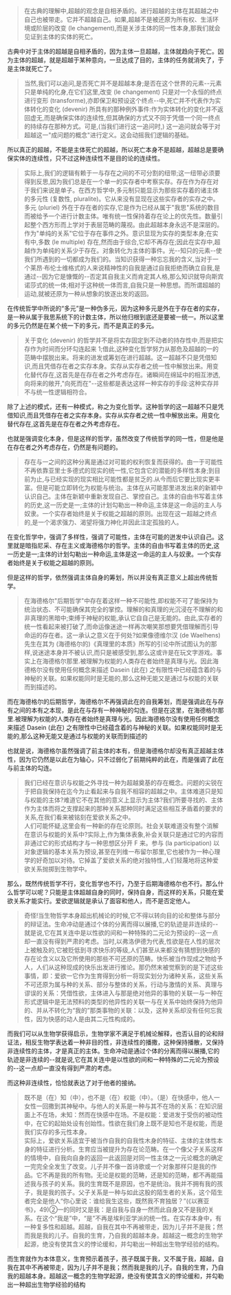<blockquote data-pid="hjwr1GYy">在古典的理解中,超越的观念是自相矛盾的。进行超越的主体在其超越之中自己也被带走。它并不超越自己。如果,超越不是被还原为所有权、生活环境或阶层的改变 (le changement),而是关涉主体的同一性本身,那我们就会见证到主体的实体的死亡。</blockquote><p data-pid="vmgfpt39">古典中对于主体的超越是自相矛盾的，因为主体一旦超越，主体就趋向于死亡。因为主体的超越，就是超越于某种意向，一旦达成了目的，主体的任务就消失了，于是主体就死亡了。</p><blockquote data-pid="uAi1_89M">当然,我们可以追问,是否死亡并不是超越本身;是否在这个世界的元素--元素只是单纯的化身,在它们这里,改变 (le changement) 只是对一个永恒的终点进行变形 (transforme),亦即保卫和预设这个终点--中,死亡并不代表作为实体转化的变化 (devenir) 所具有的那种例外事件:作为实体转化的变化并不返回虚无,而是确保实体的连续性,但其确保的方式又不同于凭借一个同一终点的持续存在那种方式。可是,(当我们进行这一追问时,) 这一追问就会等于对超越这一"成问题的概念"进行定义。这会动摇我们逻辑的基础。</blockquote><p data-pid="pOa23wd-">所以真正的超越，不能是主体死亡的超越，所以死亡本身不是超越，超越总是要确保实体的连续性，只不过这种连续性不是目的论的连续性。</p><blockquote data-pid="GY7_N__s">实际上,我们的逻辑有赖于一与存在之间的不可分割的纽带;这一纽带必须要得到反思,因为我们总是在一个单一的实存者中考察实存。存在作为存在对于我们来说是单子。在西方哲学中,多元制只能显示为那些实存着的诸主体的多元性 (复数性, pluralite)。它从来没有显现在这些实存者的实存之中。多元 (pluriel) 外在于存在者的实存,它是作为已经从属于"我思"系统的数目而被给予一个进行计数主体。唯有统一性保持着存在论上的优先性。数量引起整个西方形而上学对于表层范畴的蔑视。由此超越本身永远不是深层的。作为"单纯的关系"它位于存在事件之外。意识显现为实存的类型本身;在实有中,多数 (le multiple) 存在,然而由于综合,它却不再存在;因此在实存中,超越作为单纯的关系少于存在。对象转化为主体的事件。光--知只的元素--使我们所遇到的一切都成为我们的。当知识获得一种忘忘我的含义,当对于一个莱昂·布伦士维格式的人来说精神性的自我是通过自我拒绝而确立自我,是通过--因为它是慷慨的--否定其自我主义而肯定其人格,那么知识就导向斯宾诺莎式的统一体;相对于这种统一体而言,自我只是一种思想。而所谓超越的运动,就被还原为一种从想象的放逐出发的返回。</blockquote><p data-pid="mzj5Li0q">在传统哲学中所说的“多元”是一种伪多元，因为这种多元是外在于存在者的实存，是一种从属于我思系统下的计数主体，所以他归根到底还是要被一统一。所以这里的多元仍然是在某个统一下的多元，而不是真正的多元。</p><blockquote data-pid="qKuk7ar4">关于变化 (devenir) 的哲学并不是将实存固定到不动者的持存性中,而是把实存作为时间而分环勾连起来 1;借此,这种变化哲学努力从那危及超越的一的范畴中摆脱出来。将来的进发或筹划在进行超越。这一超越不只是凭借知识,而且凭借存在者之实存本身。实存从实存者之统一性中解放出来。用变化替代存在,这首先是在存在者之外考虑存在。诸瞬间在绵延中的相互渗透,向将来的敞开,"向死而在"--这些都是表达这样一种实存的手段:这种实存并不与统一性逻辑相符合。</blockquote><p data-pid="ei8mf87c">除了上述的模式，还有一种模式，称之为变化哲学。这种哲学的这一超越不只是凭借知识,而且凭借存在者之实存本身。实存从实存者之统一性中解放出来。用变化替代存在,这首先是在存在者之外考虑存在。</p><p data-pid="tOm4-9wa">也就是强调变化本身，但是这样的哲学，虽然改变了传统哲学的同一性，但是他是在存在者之外考虑存在，仍然是有问题的。</p><blockquote data-pid="rfZJWG8v">存在与一之间的这种分离是通过对可能的权利恢复而获得的。由一于可能性不再依靠亚里士多德式的现实的统一性,它包含它的潜能的多样性本身;到目前为止,与已经实现的现实相比可能性都是贫乏的.从今而后它要比现实更丰富。但是可能立即转化为权能与统治。主体在从可能那里进发出来的新颖中认识自己。主体在新颖中重新发现自己、掌控自己。主体的自由书写着主体的历史,这一历史是一;主体的计划勾勒出一种命运,主体是这一命运的主人与奴隶。一个实存者始终是关于权能之超越的原则。出现在这一超越之终点的,是一个渴求强力、渴望将强力神化并因此注定孤独的人。</blockquote><p data-pid="Av1OIkMJ">在变化哲学中，强调了多样性，强调了可能性，主体在可能的迸发中认识自己。这里就是暗指尼采、存在主义或海德格尔的哲学。主体的自由书写着主体的历史,这一历史是一;主体的计划勾勒出一种命运,主体是这一命运的主人与奴隶。一个实存者始终是关于权能之超越的原则。</p><p data-pid="5cKTL3-t">但是这样的哲学，依然强调主体自身的筹划，所以并没有真正意义上超出传统哲学。</p><blockquote data-pid="OB_NLRPQ">在海德格尔"后期哲学"中存在着这样一种不可能性,即权能不可了能保持为统治状态、不可能确保其完全的掌控。理解的和真理的光沉浸在不理解的和非真理的黑暗中;束缚于神秘的权能,承认它自自己是无能的。由此,实存者的统一性看起来被打破了,而命运像迷途一样再次嘲笑那想要凭借理解而引导命运的存在者。这一承认之意义在于何处?如果像德维尔汉 (de Waelhens) 先生在其为 (海德格尔的)《真理里的本质》所写的引论中所试图认为的那样,说迷途本身并不被认识,而只是被感受到,那么这或许是在玩文字游戏。事实上在海德格尔那里.被理解为权能的人类存在者始终是真理与光。因此海德格尔没有使用任何概念来描述 Dasein (此在) 之有限性中已经蕴含着的与神秘的关联。如果权能同时是无能的,那么这种无能又是通过与权能的关联而到描述的。</blockquote><p data-pid="D2UJ-bFC">而在海德格尔的后期哲学，海德格尔不再强调此在的自我筹划，而是强调此在与存有之间的本有之本现，是此在与存有一种神秘的勾连。但是在这里，在海德格尔那里.被理解为权能的人类存在者始终是真理与光。因此海德格尔没有使用任何概念来描述 Dasein (此在) 之有限性中已经蕴含着的与神秘的关联。如果权能同时是无能的,那么这种无能又是通过与权能的关联而到描述的</p><p data-pid="zNAO8DQO">也就是说，海德格尔虽然强调了前主体的本有，但是海德格尔却没有真正超越主体性，因为它仍然是以此在为轴心，只不过弱化了前期纯粹的此在，而是强调了此在与前主体的勾连。</p><blockquote data-pid="htxUTI6f">我们已经在意识与权能之外寻找一种为超越奠基的存在概念。问题的尖锐在于把自我保持在迄今为止看起来与自我不相容的超越之中。主体难道只是知与权能的主体?难道它不在其他的意义上显示为主体?我们所要寻找的、主体作为主体而将之支撑起来的那种关系那种同时满足这些相互矛盾着的要求的关系,在我们看来被铭刻在爱欲关系之中。<br>人们可能怀疑,这里会有一种新的存在论原则。社会关联难道没有整个消解在意识与权能的关系中?实际上,作为集体表象,补会关联只是通过它的内容而非通过它的形式结构才与一种思想区分开 F 来。参与 (la participation) 以对象逻辑的基本关系为预设,甚至在列维一布留尔那里,它也被作为一种心理学的好奇加以对待。它掉盖了爱欲关系的绝对独特性,人们轻蔑地将这种爱欲关系抛掷到生物学中。</blockquote><p data-pid="jHBfkQRE">那么，既然传统哲学不行，变化哲学也不行，乃至于后期海德格尔也不行。那么什么哲学可以呢？只能是主体超越自身的同时，保持自身，而这样的关系，只能在爱欲关系才能实行。爱欲逻辑就是承认了面容和他人，而不是否定他人。</p><blockquote data-pid="QpiGOYcP">奇怪!当生物哲学本身超出机械论的时候,它不得以转向目的论和整体与部分的辩证法。生命冲动是通过个体的分离而得以展播,它的轨迹是非连续的--就是说,它在其关连中是以性欲的间和一种特殊的二元论为预设的--这一点却一直没有得到严肃的考虑。当时,以弗洛伊德为代表,性欲是在人性的层次上被触及的,它被贬低到寻求快乐的等级,人们甚至从来都没有猜想到快感的存在论含义以及它所使用的那些不可还原的范畴。快乐被当作现成之物给予人，人们从这种现成的快乐出发进行推论。那仍然末被觉察到的是下述这些事情，即：爱欲一它作为生育得到分析一将现实划分为诸种关系，这些关系不可还原为属与种的关系、部分与整体的关系，行动与激情的关系、真理与谬误的关系：凭借性欲，主体进入与那是绝对他异的事物的关联一与一种在形式逻辑中是无法预料的类型的他异性的关联一与在关系中始终保持为他异的、并从不转化为“我的”那类事物的关联：以及，这种关系却没有任何忘我性，因为快感的动人是由其二元性构成的。</blockquote><p data-pid="iGiJiLbH">而我们可以从生物学获得启示，生物学家不满足于机械论解释，也否认目的论和辩证法，相反生物学表达着一种非目的性，非连续性的播撒，这种保持播散，又保持非连续性的主体，才是真正的主体。生命冲动是通过个体的分离而得以展播,它的轨迹是非连续的--就是说,它在其关连中是以性欲的间和一种特殊的二元论为预设的--这一点却一直没有得到严肃的考虑。</p><p data-pid="FFBOeM0K">而这种非连续性，恰恰就表达了对于他者的接纳。</p><blockquote data-pid="MUHBPO3g">既不是（在）知（中），也不是（在）权能（中）。（是）在快感中，他人一女性一回撒到其神秘中。与他人的关系是一种与其不在场的关系：在知识层面上不在场，未知：然而在快感中在场。不是权能：爱进发于受伤的被动性中，在它的起始处设有创始性。性欲在我们身上既不是知也不是权能，而是我们实存的多元性本身。<br>实际上，爱欲关系适宜于被当作自我的自我性木身的特征、主体的主体性本身的特征进行分析。生育应当被提升为存在论范畴。在一个像父子关系这样的情境中，自我向自身的返回一此返回是对同一性主体之一元论概念的确定一完完全全发生了改变。儿子并不像一首诗歌或一个对象那样只是我的作品。它不再是我的所有物。无论是权能的范畴，还是知的范畴，都不再能描述我与孩子的关系。我的生育既不是原因，也不是统治。我并不拥有我的孩子，我是我的孩子。父子关系是一种与如此这股的陌生者的关系，这个陌生者完全是他人“你心里说：谁给我生这些，既然我不育独居？”(《以赛亚书》，49)②一的同时又是我：是自我与自身一然而此自身又不是我的关系。在这个“我是”中，“是”不再是埃利亚学派的统一性。在实存本身中，有一种复多性和超越。超越，自我在其中不再被带走，因为儿子并不是我；然而我是我的儿子。自我的生育，乃自我的超越本身。超越这一概念的生物学起源，绝没有使其含义的悖论缓和，并勾勒出一种超出生物学经验的结构。</blockquote><p data-pid="JK26oqso">而生育就作为本体意义，生育预示着孩子，孩子既属于我，又不属于我，超越，自我在其中不再被带走，因为儿子并不是我；然而我是我的儿子。自我的生育，乃自我的超越本身。超越这一概念的生物学起源，绝没有使其含义的悖论缓和，并勾勒出一种超出生物学经验的结构</p><p></p><p></p><p></p>